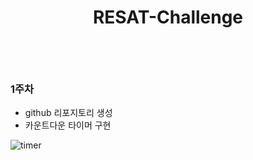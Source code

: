 # <p align="center">RESAT-Challenge</p> <br>

### 1주차
-  github 리포지토리 생성
-  카운트다운 타이머 구현

![timer](https://github.com/hhhyeon97/FEChallenge/assets/148893126/9b895570-7f8e-4cb6-a3f0-890b7f5b8129)
